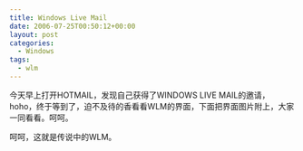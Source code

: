 ```yaml
---
title: Windows Live Mail
date: 2006-07-25T00:50:12+00:00
layout: post
categories:
  - Windows
tags:
  - wlm
---
```


今天早上打开HOTMAIL，发现自己获得了WINDOWS LIVE MAIL的邀请，hoho，终于等到了，迫不及待的香看看WLM的界面，下面把界面图片附上，大家一同看看。呵呵。

呵呵，这就是传说中的WLM。